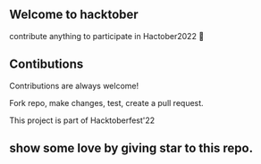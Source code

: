 ## Welcome to hacktober

contribute anything to participate in Hactober2022 🙌

## Contibutions  
   
Contributions are always welcome!

Fork repo, make changes, test, create a pull request.

This project is part of Hacktoberfest'22
  
  
  
 ## show some love by giving star to this repo.
